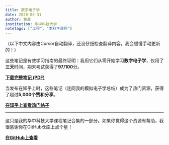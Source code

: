 ```yaml
---
title: 数字电子学
date: 2020-05-31
author: 黄晨
institution: 华中科技大学
notetags: ["工程", "本科生课程"]
---
```


（以下中文内容由Cursor自动翻译，还没仔细检查翻译内容，我会缓慢手动更新的！）

这些笔记是有效学习指南的最终证明：我用它们从零开始学习**数字电子学**，仅用了**三天**时间，期末考试获得了**97/100**分。

[**下载完整笔记 (PDF)**](/notes/digital-electronics/pdf/digital-electronics.pdf)

当发布在知乎上时，这些笔记（连同我的模拟电子学总结）成为了热门资源，获得了超过**5,000个赞和分享**。

[**在知乎上查看热门帖子**](https://zhuanlan.zhihu.com/p/341567917)

---

这只是我的华中科技大学课程笔记合集的一部分。如果你觉得这个资源有帮助，我很感谢你在GitHub仓库上点个星！

[**在GitHub上查看**](https://github.com/chenx820/HUST-course-notes)
